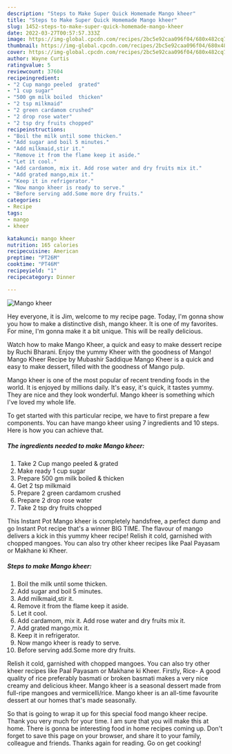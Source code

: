 ```yaml
---
description: "Steps to Make Super Quick Homemade Mango kheer"
title: "Steps to Make Super Quick Homemade Mango kheer"
slug: 1452-steps-to-make-super-quick-homemade-mango-kheer
date: 2022-03-27T00:57:57.333Z
image: https://img-global.cpcdn.com/recipes/2bc5e92caa096f04/680x482cq70/mango-kheer-recipe-main-photo.jpg
thumbnail: https://img-global.cpcdn.com/recipes/2bc5e92caa096f04/680x482cq70/mango-kheer-recipe-main-photo.jpg
cover: https://img-global.cpcdn.com/recipes/2bc5e92caa096f04/680x482cq70/mango-kheer-recipe-main-photo.jpg
author: Wayne Curtis
ratingvalue: 5
reviewcount: 37604
recipeingredient:
- "2 Cup mango peeled  grated"
- "1 cup sugar"
- "500 gm milk boiled  thicken"
- "2 tsp milkmaid"
- "2 green cardamom crushed"
- "2 drop rose water"
- "2 tsp dry fruits chopped"
recipeinstructions:
- "Boil the milk until some thicken."
- "Add sugar and boil 5 minutes."
- "Add milkmaid,stir it."
- "Remove it from the flame keep it aside."
- "Let it cool."
- "Add cardamom, mix it. Add rose water and dry fruits mix it."
- "Add grated mango,mix it."
- "Keep it in refrigerator."
- "Now mango kheer is ready to serve."
- "Before serving add.Some more dry fruits."
categories:
- Recipe
tags:
- mango
- kheer

katakunci: mango kheer 
nutrition: 165 calories
recipecuisine: American
preptime: "PT26M"
cooktime: "PT46M"
recipeyield: "1"
recipecategory: Dinner

---
```



![Mango kheer](https://img-global.cpcdn.com/recipes/2bc5e92caa096f04/680x482cq70/mango-kheer-recipe-main-photo.jpg)

Hey everyone, it is Jim, welcome to my recipe page. Today, I'm gonna show you how to make a distinctive dish, mango kheer. It is one of my favorites. For mine, I'm gonna make it a bit unique. This will be really delicious.

Watch how to make Mango Kheer, a quick and easy to make dessert recipe by Ruchi Bharani. Enjoy the yummy Kheer with the goodness of Mango! Mango Kheer Recipe by Mubashir Saddique Mango Kheer is a quick and easy to make dessert, filled with the goodness of Mango pulp.

Mango kheer is one of the most popular of recent trending foods in the world. It is enjoyed by millions daily. It's easy, it's quick, it tastes yummy. They are nice and they look wonderful. Mango kheer is something which I've loved my whole life.


To get started with this particular recipe, we have to first prepare a few components. You can have mango kheer using 7 ingredients and 10 steps. Here is how you can achieve that.

<!--inarticleads1-->

##### The ingredients needed to make Mango kheer:

1. Take 2 Cup mango peeled &amp; grated
1. Make ready 1 cup sugar
1. Prepare 500 gm milk boiled &amp; thicken
1. Get 2 tsp milkmaid
1. Prepare 2 green cardamom crushed
1. Prepare 2 drop rose water
1. Take 2 tsp dry fruits chopped


This Instant Pot Mango kheer is completely handsfree, a perfect dump and go Instant Pot recipe that&#39;s a winner BIG TIME. The flavour of mango delivers a kick in this yummy kheer recipe! Relish it cold, garnished with chopped mangoes. You can also try other kheer recipes like Paal Payasam or Makhane ki Kheer. 

<!--inarticleads2-->

##### Steps to make Mango kheer:

1. Boil the milk until some thicken.
1. Add sugar and boil 5 minutes.
1. Add milkmaid,stir it.
1. Remove it from the flame keep it aside.
1. Let it cool.
1. Add cardamom, mix it. Add rose water and dry fruits mix it.
1. Add grated mango,mix it.
1. Keep it in refrigerator.
1. Now mango kheer is ready to serve.
1. Before serving add.Some more dry fruits.


Relish it cold, garnished with chopped mangoes. You can also try other kheer recipes like Paal Payasam or Makhane ki Kheer. Firstly, Rice- A good quality of rice preferably basmati or broken basmati makes a very nice creamy and delicious kheer. Mango kheer is a seasonal dessert made from full-ripe mangoes and vermicelli/rice. Mango kheer is an all-time favourite dessert at our homes that&#39;s made seasonally. 

So that is going to wrap it up for this special food mango kheer recipe. Thank you very much for your time. I am sure that you will make this at home. There is gonna be interesting food in home recipes coming up. Don't forget to save this page on your browser, and share it to your family, colleague and friends. Thanks again for reading. Go on get cooking!
